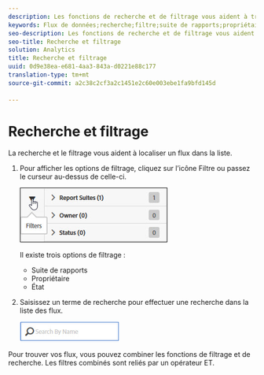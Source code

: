 ```yaml
---
description: Les fonctions de recherche et de filtrage vous aident à trouver un flux dans la liste.
keywords: Flux de données;recherche;filtre;suite de rapports;propriétaire;état
seo-description: Les fonctions de recherche et de filtrage vous aident à trouver un flux dans la liste.
seo-title: Recherche et filtrage
solution: Analytics
title: Recherche et filtrage
uuid: 0d9e38ea-e681-4aa3-843a-d0221e88c177
translation-type: tm+mt
source-git-commit: a2c38c2cf3a2c1451e2c60e003ebe1fa9bfd145d

---
```



# Recherche et filtrage

La recherche et le filtrage vous aident à localiser un flux dans la liste.

1. Pour afficher les options de filtrage, cliquez sur l’icône Filtre ou passez le curseur au-dessus de celle-ci.

   ![Filtres](assets/filters.jpg)

   Il existe trois options de filtrage :

   * Suite de rapports
   * Propriétaire
   * État

1. Saisissez un terme de recherche pour effectuer une recherche dans la liste des flux.

   ![Recherche](assets/search.jpg)

Pour trouver vos flux, vous pouvez combiner les fonctions de filtrage et de recherche. Les filtres combinés sont reliés par un opérateur ET.
